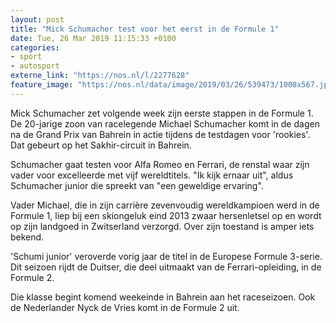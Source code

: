 ```yaml
---
layout: post
title: "Mick Schumacher test voor het eerst in de Formule 1"
date: Tue, 26 Mar 2019 11:15:33 +0100
categories: 
- sport 
- autosport 
externe_link: "https://nos.nl/l/2277628"
feature_image: "https://nos.nl/data/image/2019/03/26/539473/1008x567.jpg"
---
```


<p>Mick Schumacher zet volgende week zijn eerste stappen in de Formule 1. De 20-jarige zoon van racelegende Michael Schumacher komt in de dagen na de Grand Prix van Bahrein in actie tijdens de testdagen voor 'rookies'. Dat gebeurt op het Sakhir-circuit in Bahrein.</p>
<p>Schumacher gaat testen voor Alfa Romeo en Ferrari, de renstal waar zijn vader voor excelleerde met vijf wereldtitels. "Ik kijk ernaar uit", aldus Schumacher junior die spreekt van "een geweldige ervaring". </p>
<p>Vader Michael, die in zijn carrière zevenvoudig wereldkampioen werd in de Formule 1, liep bij een skiongeluk eind 2013 zwaar hersenletsel op en wordt op zijn landgoed in Zwitserland verzorgd. Over zijn toestand is amper iets bekend.</p>
<p>'Schumi junior' veroverde vorig jaar de titel in de Europese Formule 3-serie. Dit seizoen rijdt de Duitser, die deel uitmaakt van de Ferrari-opleiding, in de Formule 2.</p>
<p>Die klasse begint komend weekeinde in Bahrein aan het raceseizoen. Ook de Nederlander Nyck de Vries komt in de Formule 2 uit.</p>
